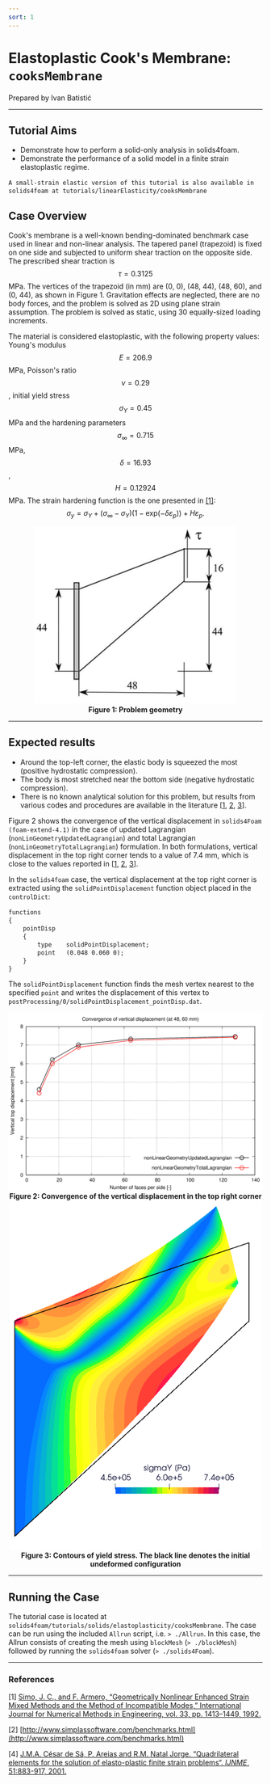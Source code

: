 ```yaml
---
sort: 1
---
```


# Elastoplastic Cook's Membrane: `cooksMembrane`

Prepared by Ivan Batistić

---

## Tutorial Aims

- Demonstrate how to perform a solid-only analysis in solids4foam.
- Demonstrate the performance of a solid model in a finite strain elastoplastic regime.

```note
A small-strain elastic version of this tutorial is also available in solids4foam at tutorials/linearElasticity/cooksMembrane
```

## Case Overview

Cook's membrane is a well-known bending-dominated benchmark case used in linear and non-linear analysis. The tapered panel (trapezoid) is fixed on one side and subjected to uniform shear traction on the opposite side. The prescribed shear traction is $$\tau = 0.3125$$ MPa. The vertices of the trapezoid (in mm) are (0, 0), (48, 44), (48, 60),  and (0, 44), as shown in Figure 1. Gravitation effects are neglected, there are no body forces, and the problem is solved as 2D using plane strain assumption. The problem is solved as static, using 30 equally-sized loading increments. 

The material is considered elastoplastic, with the following property values: Young's modulus $$E = 206.9$$ MPa, Poisson's ratio $$\nu=0.29$$, initial yield stress $$\sigma_Y = 0.45$$ MPa and the hardening parameters $$\sigma_{\infty} = 0.715$$ MPa, $$\delta = 16.93$$, $$H = 0.12924$$ MPa. The strain hardening function is the one presented in [[1]]((https://onlinelibrary.wiley.com/doi/10.1002/nme.1620330705)):
$$
\sigma_y = \sigma_Y + (\sigma_{\infty} - \sigma_Y)(1-\text{exp}(-\delta\varepsilon_p)) + H\varepsilon_p.
$$

<div style="text-align: center;">
  <img src="./images/cooksMembrane-geometry.png" alt="Image" width="400">
    <figcaption>
     <strong>Figure 1: Problem geometry</strong>
    </figcaption>
</div>

---

## Expected results

* Around the top-left corner, the elastic body is squeezed the most (positive hydrostatic compression).
* The body is most stretched near the bottom side (negative hydrostatic compression).
* There is no known analytical solution for this problem, but results from various codes and procedures are available in the literature [[1](https://onlinelibrary.wiley.com/doi/10.1002/nme.1620330705), [2](http://www.simplassoftware.com/benchmarks.html), [3](https://repositorio-aberto.up.pt/handle/10216/438)].

Figure 2 shows the convergence of the vertical displacement in `solids4Foam (foam-extend-4.1)` in the case of updated Lagrangian (`nonLinGeometryUpdatedLagrangian`) and total Lagrangian  (`nonLinGeometryTotalLagrangian`) formulation. In both formulations, vertical displacement in the top right corner tends to a value of 7.4 mm, which is close to the values reported in [[1](https://onlinelibrary.wiley.com/doi/10.1002/nme.1620330705), [2](http://www.simplassoftware.com/benchmarks.html), [3](https://repositorio-aberto.up.pt/handle/10216/438)]. 

In the `solids4foam` case, the vertical displacement at the top right corner is extracted using the `solidPointDisplacement` function object placed in the `controlDict`:

```
functions
{
    pointDisp
    {
        type    solidPointDisplacement;
        point   (0.048 0.060 0);
    }
}

```

The `solidPointDisplacement` function finds the mesh vertex nearest to the specified `point` and writes the displacement of this vertex to `postProcessing/0/solidPointDisplacement_pointDisp.dat`.

<div style="text-align: center;">
  <img src="./images/cooksMembrane-verticalDisplacement.png" alt="Image" width="800">
    <figcaption>
     <strong>Figure 2: Convergence of the vertical displacement in the top right corner 	</strong>
    </figcaption>
</div>
<div style="text-align: center;">
  <img src="./images/cooksMembrane-sigmay.png" alt="Image" width="500">
    <figcaption>
        <strong>Figure 3: Contours of yield stress. The black line denotes the initial undeformed configuration </strong>
    </figcaption>
</div>


---

## Running the Case

The tutorial case is located at `solids4foam/tutorials/solids/elastoplasticity/cooksMembrane`. The case can be run using the included `Allrun` script, i.e. `> ./Allrun`.  In this case, the Allrun consists of creating the mesh using `blockMesh` (`> ./blockMesh`) followed by running the `solids4foam` solver (`> ./solids4Foam`).


---

### References

[1] [Simo, J. C., and F. Armero, “Geometrically Nonlinear Enhanced Strain Mixed Methods and the Method of Incompatible Modes,” International Journal for Numerical Methods in Engineering, vol. 33, pp. 1413–1449, 1992.](https://onlinelibrary.wiley.com/doi/10.1002/nme.1620330705)

[2] [http://www.simplassoftware.com/benchmarks.html](http://www.simplassoftware.com/benchmarks.html)

[4] [J.M.A. César de Sá, P. Areias and R.M. Natal Jorge. “Quadrilateral elements for the solution of elasto-plastic finite strain problems“. *IJNME*, 51:883-917, 2001.](https://repositorio-aberto.up.pt/handle/10216/438)

